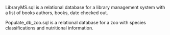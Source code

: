 LibraryMS.sql is a relational database for  a library management system with a list of books authors, books, date checked out. 

Populate_db_zoo.sql is a relational database for a zoo with species classifications and nutritional information.
